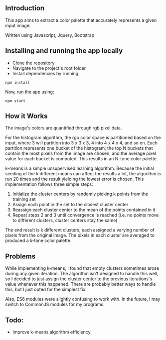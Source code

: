 
## Introduction
This app aims to extract a color palette that accurately represents a given input image.

Written using Javascript, Jquery, Bootstrap

## Installing and running the app locally
- Clone the repository
- Navigate to the project's root folder
- Install dependencies by running:

~~~
npm install
~~~

Now, run the app using:

~~~
npm start
~~~

## How it Works
The image's colors are quantified through rgb pixel data.

For the histogram algorithm, the rgb color space is partitioned based on the input, where 3 will partition into 3 x 3 x 3, 4 into 4 x 4 x 4, and so on. Each partition represents one bucket of the histogram; the top N buckets that contain the most pixels from the image are chosen, and the average pixel value for each bucket is computed. This results in an N-tone color palette.

k-means is a simple unsupervised learning algorithm. Because the initial seeding of the k different means can affect the results a lot, the algorithm is run 20 times and the result yielding the lowest error is chosen. This implementation follows three simple steps:

1. Initialize the cluster centers by randomly picking k points from the training set
2. Assign each point in the set to the closest cluster center
3. Reassign each cluster center to the mean of the points contained in it
4. Repeat steps 2 and 3 until convergence is reached (i.e. no points move to different clusters, cluster centers stay the same)

The end result is k different clusters, each assigned a varying number of pixels from the original image. The pixels in each cluster are averaged to produced a k-tone color palette.

## Problems
While implementing k-means, I found that empty clusters sometimes arose during any given iteration. The algorithm isn't designed to handle this well, so I decided to just assign the cluster center to the previous iterations's value whenever this happened. There are probably better ways to handle this, but I just opted for the simplest fix.

Also, ES6 modules were slightly confusing to work with. In the future, I may switch to CommonJS modules for my programs.

## Todo:
- Improve k-means algorithm efficiency
